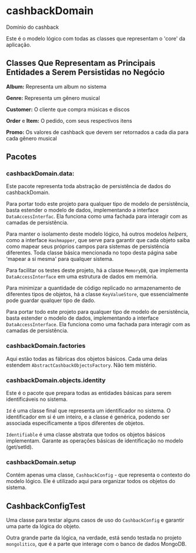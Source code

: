# cashbackDomain
Domínio do cashback

Este é o modelo lógico com todas as classes que representam o 'core' da aplicação.

## Classes Que Representam as Principais Entidades a Serem Persistidas no Negócio

**Album:** Representa um album no sistema

**Genre:** Representa um gênero musical

**Customer:** O cliente que compra músicas e discos

**Order** e **Item:** O pedido, com seus respectivos itens

**Promo:** Os valores de cashback que devem ser retornados a cada dia para cada gênero musical

## Pacotes

### cashbackDomain.data: ### 
Este pacote representa toda abstração de persistência de dados do cashbackDomain. 

Para portar todo este projeto para qualquer tipo de modelo de persistência, basta estender o modelo de dados, implementando a interface `DataAccessInterfac`. Ela funciona como uma fachada para interagir com as camadas de persistência.

Para manter o isolamento deste modelo lógico, há outros modelos *helpers*, como a interface `Hashmapper`, que serve para garantir que cada objeto saiba como mapear seus próprios campos para sistemas de persistência diferentes. Toda classe básica mencionada no topo desta página sabe 'mapear a si mesma' para qualquer sistema.

Para facilitar os testes deste projeto, há a classe `MemoryDB`, que implementa `DataAccessInterface` em uma estrutura de dados em memória.

Para minimizar a quantidade de código replicado no armazenamento de diferentes tipos de objetos, há a classe `KeyValueStore`, que essencialmente pode guardar qualquer tipo de dado.

Para portar todo este projeto para qualquer tipo de modelo de persistência, basta estender o modelo de dados, implementando a interface `DataAccessInterface`. Ela funciona como uma fachada para interagir com as camadas de persistência.

### cashbackDomain.factories ###

Aqui estão todas as fábricas dos objetos básicos. Cada uma delas estendem `AbstractCashbackObjectsFactory`. Não tem mistério.

### cashbackDomain.objects.identity ###

Este é o pacote que prepara todas as entidades básicas para serem identificáveis no sistema.

`Id` é uma classe final que representa um identificador no sistema. O identificador em si é um inteiro, e a classe é genérica, podendo ser associada especificamente a tipos diferentes de objetos.

`Identifiable` é uma classe abstrata que todos os objetos básicos implementam. Garante as operações básicas de identificação no modelo (get/setId).

### cashbackDomain.setup ###

Contém apenas uma classe, `CashbackConfig` - que representa o contexto do modelo lógico. Ele é utilizado aqui para organizar todos os objetos do sistema.

## CashbackConfigTest ##

Uma classe para testar alguns casos de uso do `CashbackConfig` e garantir uma parte da lógica do objeto.

Outra grande parte da lógica, na verdade, está sendo testada no projeto `mongolitico`, que é a parte que interage com o banco de dados MongoDB.
